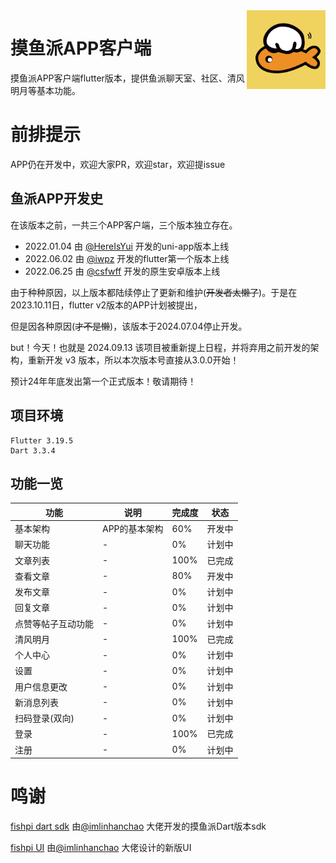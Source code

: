 <img decoding="async" align=right src="assets/images/logo.png" width="25%">

# 摸鱼派APP客户端

摸鱼派APP客户端flutter版本，提供鱼派聊天室、社区、清风明月等基本功能。

# 前排提示

APP仍在开发中，欢迎大家PR，欢迎star，欢迎提issue

## 鱼派APP开发史

在该版本之前，一共三个APP客户端，三个版本独立存在。

- 2022.01.04 由 [@HereIsYui](https://github.com/HereIsYui) 开发的uni-app版本上线 
- 2022.06.02 由 [@iwpz](https://github.com/iwpz) 开发的flutter第一个版本上线 
- 2022.06.25 由 [@csfwff](https://github.com/csfwff) 开发的原生安卓版本上线

由于种种原因，以上版本都陆续停止了更新和维护(~~开发者太懒了~~)。于是在2023.10.11日，flutter v2版本的APP计划被提出，

但是因各种原因(~~才不是懒~~)，该版本于2024.07.04停止开发。

but！今天！也就是 2024.09.13 该项目被重新提上日程，并将弃用之前开发的架构，重新开发 v3 版本，所以本次版本号直接从3.0.0开始！

预计24年年底发出第一个正式版本！敬请期待！

## 项目环境

```
Flutter 3.19.5
Dart 3.3.4
```

## 功能一览

| 功能        | 说明       | 完成度  | 状态  |
|-----------|----------|------|-----|
| 基本架构      | APP的基本架构 | 60%  | 开发中 |
| 聊天功能      | -        | 0%   | 计划中 |
| 文章列表      | -        | 100% | 已完成 |
| 查看文章      | -        | 80%  | 开发中 |
| 发布文章      | -        | 0%   | 计划中 |
| 回复文章      | -        | 0%   | 计划中 |
| 点赞等帖子互动功能 | -        | 0%   | 计划中 |
| 清风明月      | -        | 100% | 已完成 |
| 个人中心      | -        | 0%   | 计划中 |
| 设置        | -        | 0%   | 计划中 |
| 用户信息更改    | -        | 0%   | 计划中 |
| 新消息列表     | -        | 0%   | 计划中 |
| 扫码登录(双向)  | -        | 0%   | 计划中 |
| 登录        | -        | 100% | 已完成 |
| 注册        | -        | 0%   | 计划中 |

# 鸣谢

[fishpi dart sdk](https://pub.dev/packages/fishpi) 由[@imlinhanchao](https://github.com/imlinhanchao) 大佬开发的摸鱼派Dart版本sdk

[fishpi UI](https://pixso.cn/app/editor/l_uc36XwPK9YiU1h3VcuGQ?page-id=0%3A1) 由[@imlinhanchao](https://github.com/imlinhanchao) 大佬设计的新版UI
